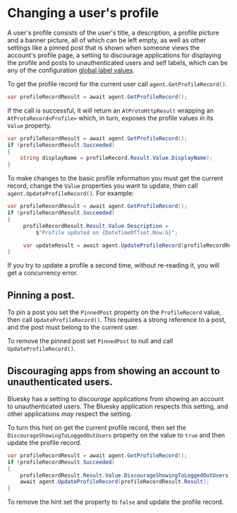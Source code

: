 # <a name="profileEditing">Changing a user's profile</a>

A user's profile consists of the user's title, a description, a profile picture and a banner picture, all of which can be left empty, as
well as other settings like a pinned post that is shown when someone views the account's profile page, a setting to discourage applications
for displaying the profile and posts to unauthenticated users and self labels,
which can be any of the configuration [global label values](https://docs.bsky.app/docs/advanced-guides/moderation#global-label-values).

To get the profile record for the current user call `agent.GetProfileRecord()`.

```c#
var profileRecordResult = await agent.GetProfileRecord();
```

If the call is successful, it will return an `AtProtoHttpResult` wrapping an `AtProtoRecord<Profile>` which, in turn,
exposes the profile values in its `Value` property.

```c#
var profileRecordResult = await agent.GetProfileRecord();
if (profileRecordResult.Succeeded)
{
    string displayName = profileRecord.Result.Value.DisplayName);
}
```

To make changes to the basic profile information you must get the current record, change the `Value` properties you want to update, then call
`agent.UpdateProfileRecord()`. For example:

```c#
var profileRecordResult = await agent.GetProfileRecord();
if (profileRecordResult.Succeeded)
{
     profileRecordResult.Result.Value.Description =
         $"Profile updated on {DateTimeOffset.Now:G}";

     var updateResult = await agent.UpdateProfileRecord(profileRecordResult.Result);
}
```

If you try to update a profile a second time, without re-reading it, you will get a concurrency error.

## <a name="pinningAPost">Pinning a post.</a>

To pin a post you set the `PinnedPost` property on the `ProfileRecord` value, then call `UpdateProfileRecord()`.
This requires a strong reference to a post, and the post must belong to the current user.

To remove the pinned post set `PinnedPost` to null and call `UpdateProfileRecord()`.

## <a name="discouragingUnauthenticatedViewing">Discouraging apps from showing an account to unauthenticated users.</a>

Bluesky has a setting to *discourage* applications from showing an account to unauthenticated users. The Bluesky application respects this setting,
and other applications *may* respect the setting.

To turn this hint on get the current profile record, then set the `DiscourageShowingToLoggedOutUsers` property on the value to `true`
and then update the profile record.

```c#
var profileRecordResult = await agent.GetProfileRecord();
if (profileRecordResult.Succeeded)
{
    profileRecordResult.Result.Value.DiscourageShowingToLoggedOutUsers = true;
    await agent.UpdateProfileRecord(profileRecordResult.Result);
}
```

To remove the hint set the property to `false` and update the profile record.

